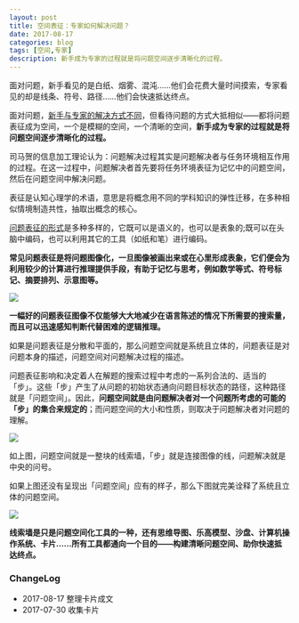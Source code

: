 ```yaml
---
layout: post
title: 空间表征：专家如何解决问题？
date: 2017-08-17
categories: blog
tags: [空间,专家]
description: 新手成为专家的过程就是将问题空间逐步清晰化的过程。
---
```


面对问题，新手看见的是白纸、烟雾、混沌……他们会花费大量时间摸索，专家看见的却是线条、符号、路径……他们会快速抵达终点。

面对问题，[新手与专家的解决方式不同](http://www.mesule.com/2017/08/SimonCorruptionChina)，但看待问题的方式大抵相似——都将问题表征成为空间，一个是模糊的空间，一个清晰的空间，**新手成为专家的过程就是将问题空间逐步清晰化的过程。**

司马贺的信息加工理论认为：问题解决过程其实是问题解决者与任务环境相互作用的过程。在这一过程中，问题解决者首先要将任务环境表征为记忆中的问题空间，然后在问题空间中解决问题。

表征是认知心理学的术语，意思是将概念用不同的学科知识的弹性迁移，在多种相似情境制造共性，抽取出概念的核心。

[问题表征的形式](http://www.xiaoyan.work/blog/2017/05/30/InterdisciplinaryLearning/#二表征大问题)是多种多样的，它既可以是语义的，也可以是表象的;既可以在头脑中编码，也可以利用其它的工具（如纸和笔）进行编码。

**常见问题表征是将问题图像化，一旦图像被画出来或在心里形成表象，它们便会为利用较少的计算进行推理提供手段，有助于记忆与思考，例如数学等式、符号标记、摘要排列、示意图等。**

![](http://openmindclub.qiniudn.com/omt/ProblemSpace01.jpg)

**一幅好的问题表征图像不仅能够大大地减少在语言陈述的情况下所需要的搜索量，而且可以迅速感知判断代替困难的逻辑推理。**

如果是问题表征是分散和平面的，那么问题空间就是系统且立体的，问题表征是对问题本身的描述，问题空间对问题解决过程的描述。

问题表征影响和决定着人在解题的搜索过程中考虑的一系列合法的、适当的「步」。这些「步」产生了从问题的初始状态通向问题目标状态的路径，这种路径就是「问题空间」。因此，**问题空间就是由问题解决者对一个问题所考虑的可能的「步」的集合来规定的**；而问题空间的大小和性质，则取决于问题解决者对问题的理解。

![](http://openmindclub.qiniudn.com/omt/ProblemSpace02.jpg)

如上图，问题空间就是一整块的线索墙，「步」就是连接图像的线，问题解决就是中央的问号。

如果上图还没有呈现出「问题空间」应有的样子，那么下图就完美诠释了系统且立体的问题空间。

![](http://openmindclub.qiniudn.com/omt/ProblemSpace03.jpg)

**线索墙是只是问题空间化工具的一种，还有思维导图、乐高模型、沙盘、计算机操作系统、卡片……所有工具都通向一个目的——构建清晰问题空间、助你快速抵达终点。**


### ChangeLog

- 2017-08-17 整理卡片成文
- 2017-07-30 收集卡片





